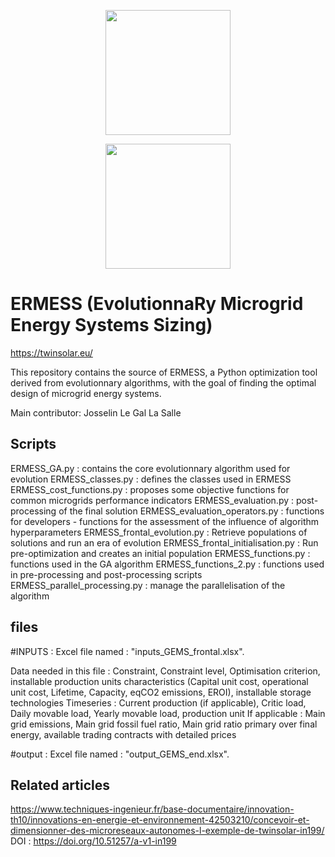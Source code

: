 <a href='https://twinsolar.eu/'><p align="center"><img src="https://twinsolar.eu/wp-content/uploads/2023/03/logo_twinsolar_seul.png" width="200"></p></a>
<p align="center"><img src="https://twinsolar.eu/wp-content/uploads/2023/03/EN_FundedbytheEU_RGB_POS.png" width="200"></p>

# <b>ERMESS</b> (EvolutionnaRy Microgrid Energy Systems Sizing)

<a href='https://twinsolar.eu/'>https://twinsolar.eu/</a>

This repository contains the source of ERMESS, a Python optimization tool derived from evolutionnary algorithms, with the goal of finding the optimal design of microgrid energy systems.

Main contributor: Josselin Le Gal La Salle


## Scripts

ERMESS_GA.py : contains the core evolutionnary algorithm used for evolution
ERMESS_classes.py : defines the classes used in ERMESS
ERMESS_cost_functions.py : proposes some objective functions for common microgrids performance indicators
ERMESS_evaluation.py : post-processing of the final solution
ERMESS_evaluation_operators.py : functions for developers - functions for the assessment of the influence of algorithm hyperparameters
ERMESS_frontal_evolution.py : Retrieve populations of solutions and run an era of evolution
ERMESS_frontal_initialisation.py : Run pre-optimization and creates an initial population
ERMESS_functions.py : functions used in the GA algorithm
ERMESS_functions_2.py : functions used in pre-processing and post-processing scripts
ERMESS_parallel_processing.py : manage the parallelisation of the algorithm


##  files

#INPUTS : 
Excel file named : "inputs_GEMS_frontal.xlsx". 

Data needed in this file : 
Constraint, Constraint level, Optimisation criterion, installable production units characteristics (Capital unit cost, operational unit cost, Lifetime, Capacity, eqCO2 emissions, EROI), installable storage technologies
Timeseries : Current production (if applicable), Critic load, Daily movable load, Yearly movable load, production unit
If applicable : Main grid emissions, Main grid fossil fuel ratio, Main grid ratio primary over final energy, available trading contracts with detailed prices


#output : 
Excel file named : "output_GEMS_end.xlsx". 

## Related articles

https://www.techniques-ingenieur.fr/base-documentaire/innovation-th10/innovations-en-energie-et-environnement-42503210/concevoir-et-dimensionner-des-microreseaux-autonomes-l-exemple-de-twinsolar-in199/
DOI : https://doi.org/10.51257/a-v1-in199


